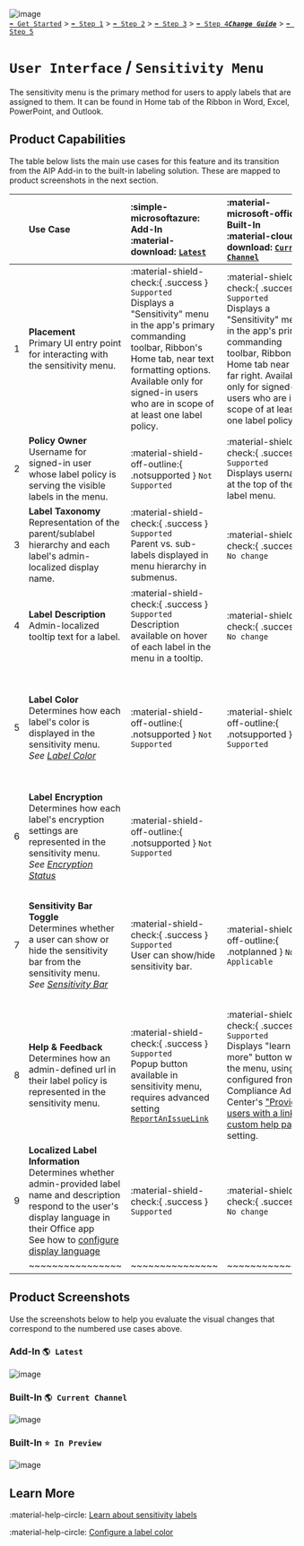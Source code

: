 ![image](https://user-images.githubusercontent.com/43501191/195164735-920ec45a-cd2c-41a1-9d22-6a557ca9ddc3.png)<br>
[`➡️ Get Started`](../../GetStarted.md) > [`➡️ Step 1`](../../AIP2MIPStep1.md) > [`➡️ Step 2`](../../AIP2MIPStep2.md) > [`➡️ Step 3`](../../AIP2MIPStep3.md) > [`➡️ Step 4`](../../AIP2MIPStep4.md)[***`Change Guide`***](../../CompareAIP2MIP.md) > [`➡️ Step 5`](../../AIP2MIPStep5.md)


# `User Interface` / `Sensitivity Menu`

The sensitivity menu is the primary method for users to apply labels that are assigned to them. It can be found in Home tab of the Ribbon in Word, Excel, PowerPoint, and Outlook.


## Product Capabilities

The table below lists the main use cases for this feature and its transition from the AIP Add-in to the built-in labeling solution. These are mapped to product screenshots in the next section.

|  | Use Case  | :simple-microsoftazure: Add-In<br>:material-download: [`Latest`](https://learn.microsoft.com/en-us/azure/information-protection/rms-client/unifiedlabelingclient-version-release-history)| :material-microsoft-office: Built-In<br>:material-cloud-download: [`Current Channel`](https://learn.microsoft.com/en-us/microsoft-365/compliance/sensitivity-labels-office-apps#support-for-sensitivity-label-capabilities-in-apps) | :material-microsoft-office: Built-In<br>:material-calendar-clock: `Coming Soon` |
| :----: | :---- | :---- | :---- | :---- |
| 1 | **Placement**<br>Primary UI entry point for interacting with the sensitivity menu. | :material-shield-check:{ .success } `Supported`<br>Displays a "Sensitivity" menu in the app's primary commanding toolbar, Ribbon's Home tab, near text formatting options. Available only for signed-in users who are in scope of at least one label policy. |  :material-shield-check:{ .success } `Supported`<br>Displays a "Sensitivity" menu in the app's primary commanding toolbar, Ribbon's Home tab near the far right. Available only for signed-in users who are in scope of at least one label policy. | :material-shield-check:{ .success } `No change` |
| 2 | **Policy Owner** <br>Username for signed-in user whose label policy is serving the visible labels in the menu. | :material-shield-off-outline:{ .notsupported } `Not Supported` |  :material-shield-check:{ .success } `Supported`<br>Displays username at the top of the label menu. | :material-shield-check:{ .success } `No change` |
| 3 | **Label Taxonomy** <br>Representation of the parent/sublabel hierarchy and each label's admin-localized display name. | :material-shield-check:{ .success } `Supported`<br>Parent vs. sub-labels displayed in menu hierarchy in submenus. |  :material-shield-check:{ .success } `No change` ||
| 4 | **Label Description** <br>Admin-localized tooltip text for a label.| :material-shield-check:{ .success } `Supported`<br>Description available on hover of each label in the menu in a tooltip.  |  :material-shield-check:{ .success } `No change` ||
| 5 | **Label Color**<br>Determines how each label's color is displayed in the sensitivity menu.<br>*See [Label Color](LabelColors.md)* | :material-shield-off-outline:{ .notsupported } `Not Supported` |  :material-shield-off-outline:{ .notsupported } `Not Supported` | :material-shield-check:{ .success } `Supported`<br>Displays the color defined in the label information within the label icon. When no color is configured, the icon appears with no fill color. |
| 6 | **Label Encryption** <br>Determines how each label's encryption settings are represented in the sensitivity menu. <br>*See [Encryption Status](EncryptionStatus.md)* | :material-shield-off-outline:{ .notsupported } `Not Supported` || :material-shield-check:{ .success } `Supported`<br>Displays "lock" alongside label that applies encryption. |
| 7 | **Sensitivity Bar Toggle** <br>Determines whether a user can show or hide the sensitivity bar from the sensitivity menu.<br>*See [Sensitivity Bar](SensitivityBar.md)*| :material-shield-check:{ .success } `Supported`<br>User can show/hide sensitivity bar. |  :material-shield-off-outline:{ .notplanned  } `Not Applicable` | :material-shield-off-outline:{ .notsupported } `Not Supported`<br>Sensitivity bar is designed to always remain on screen near the document title or email subject. *See [Sensitivity Bar](SensitivityBar.md)* |
| 8 | **Help & Feedback**   <br>Determines how an admin-defined url in their label policy is represented in the sensitivity menu. | :material-shield-check:{ .success } `Supported`<br>Popup button available in sensitivity menu, requires advanced setting [`ReportAnIssueLink`](https://learn.microsoft.com/en-us/azure/information-protection/rms-client/clientv2-admin-guide-customizations#add-report-an-issue-for-users)  |  :material-shield-check:{ .success } `Supported`<br>Displays "learn more" button within the menu, using configured from Compliance Admin Center's ["Provide users with a link to a custom help page"](https://learn.microsoft.com/en-us/microsoft-365/compliance/get-started-with-sensitivity-labels?view=o365-worldwide#end-user-documentation-for-sensitivity-labels) setting. | :material-shield-check:{ .success } `No change` |
| 9 | **Localized Label Information** <br>Determines whether admin-provided label name and description respond to the user's display language in their Office app <br> See how to [configure display language](https://learn.microsoft.com/en-us/microsoft-365/compliance/create-sensitivity-labels?view=o365-worldwide#example-configuration-to-configure-a-sensitivity-label-for-different-languages) | :material-shield-check:{ .success } `Supported`  |  :material-shield-check:{ .success } `No change` ||
|  | ~~~~~~~~~~~~~~~~ | ~~~~~~~~~~~~~~~ | ~~~~~~~~~~~~~~~ | ~~~~~~~~~~~~~~~ |

## Product Screenshots

Use the screenshots below to help you evaluate the visual changes that correspond to the numbered use cases above. 

### Add-In `🌎 Latest`

![image](https://user-images.githubusercontent.com/43501191/194768341-7b459df0-d85c-496f-9f71-edb5e5d493a9.png)


### Built-In `🌎 Current Channel`

![image](https://user-images.githubusercontent.com/43501191/194768592-b6e53ac9-f184-46a9-9ba8-f56bdaaae86d.png)

### Built-In `⭐ In Preview`

![image](https://user-images.githubusercontent.com/43501191/194768599-79cfe147-69c7-4e45-aca5-2eaf1cb4bf09.png)


## Learn More

:material-help-circle: [Learn about sensitivity labels](https://learn.microsoft.com/en-us/microsoft-365/compliance/sensitivity-labels)

:material-help-circle: [Configure a label color](https://learn.microsoft.com/en-us/microsoft-365/compliance/sensitivity-labels-office-apps?view=o365-worldwide#label-colors)
